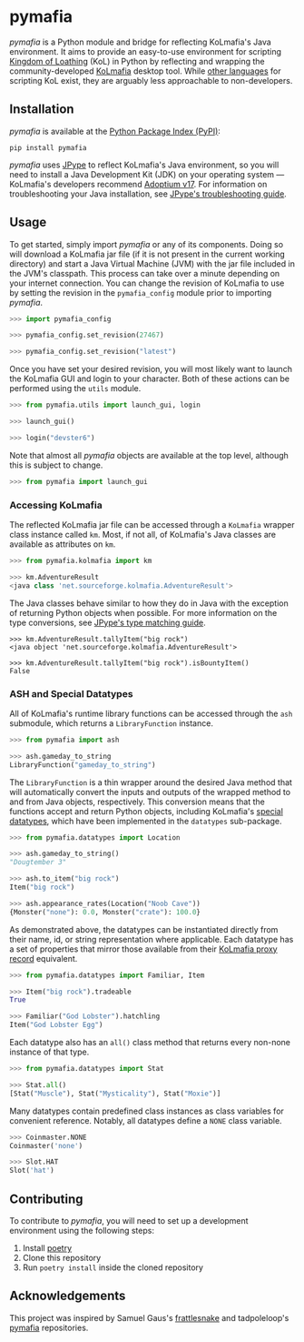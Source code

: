 # pymafia

*pymafia* is a Python module and bridge for reflecting KoLmafia's Java environment. It aims to provide an easy-to-use environment for scripting [Kingdom of Loathing](https://www.kingdomofloathing.com/) (KoL) in Python by reflecting and wrapping the community-developed [KoLmafia](https://github.com/kolmafia/kolmafia) desktop tool. While [other languages](https://loathing-associates-scripting-society.github.io/KoL-Scripting-Resources/) for scripting KoL exist, they are arguably less approachable to non-developers. 

## Installation
*pymafia* is available at the [Python Package Index (PyPI)](https://pypi.org/project/pymafia/):

```
pip install pymafia
```

*pymafia* uses [JPype](https://github.com/kivy/pyjnius) to reflect KoLmafia's Java environment, so you will need to install a Java Development Kit (JDK) on your operating system — KoLmafia's developers recommend [Adoptium v17](https://adoptium.net/index.html). For information on troubleshooting your Java installation, see [JPype's troubleshooting guide](https://jpype.readthedocs.io/en/latest/install.html#if-it-fails).

## Usage
To get started, simply import *pymafia* or any of its components. Doing so will download a KoLmafia jar file (if it is not present in the current working directory) and start a Java Virtual Machine (JVM) with the jar file included in the JVM's classpath. This process can take over a minute depending on your internet connection. You can change the revision of KoLmafia to use by setting the revision in the `pymafia_config` module prior to importing *pymafia*.

```python
>>> import pymafia_config

>>> pymafia_config.set_revision(27467)

>>> pymafia_config.set_revision("latest")
```

Once you have set your desired revision, you will most likely want to launch the KoLmafia GUI and login to your character. Both of these actions can be performed using the `utils` module.

```python
>>> from pymafia.utils import launch_gui, login

>>> launch_gui()

>>> login("devster6")
```

Note that almost all *pymafia* objects are available at the top level, although this is subject to change.

```python
>>> from pymafia import launch_gui
```

### Accessing KoLmafia
The reflected KoLmafia jar file can be accessed through a `KoLmafia` wrapper class instance called `km`. Most, if not all, of KoLmafia's Java classes are available as attributes on `km`.

```python
>>> from pymafia.kolmafia import km

>>> km.AdventureResult
<java class 'net.sourceforge.kolmafia.AdventureResult'>
```

The Java classes behave similar to how they do in Java with the exception of returning Python objects when possible. For more information on the type conversions, see [JPype's type matching guide](https://jpype.readthedocs.io/en/latest/userguide.html#type-matching).

```
>>> km.AdventureResult.tallyItem("big rock")
<java object 'net.sourceforge.kolmafia.AdventureResult'>

>>> km.AdventureResult.tallyItem("big rock").isBountyItem()
False
```

### ASH and Special Datatypes
All of KoLmafia's runtime library functions can be accessed through the `ash` submodule, which returns a `LibraryFunction` instance. 

```python
>>> from pymafia import ash

>>> ash.gameday_to_string
LibraryFunction("gameday_to_string")
```

The `LibraryFunction` is a thin wrapper around the desired Java method that will automatically convert the inputs and outputs of the wrapped method to and from Java objects, respectively. This conversion means that the functions accept and return Python objects, including KoLmafia's [special datatypes](https://wiki.kolmafia.us/index.php/Data_Types#Special_Datatypes), which have been implemented in the `datatypes` sub-package.

```python
>>> from pymafia.datatypes import Location

>>> ash.gameday_to_string()
"Dougtember 3"

>>> ash.to_item("big rock")
Item("big rock")

>>> ash.appearance_rates(Location("Noob Cave"))
{Monster("none"): 0.0, Monster("crate"): 100.0}
```

As demonstrated above, the datatypes can be instantiated directly from their name, id, or string representation where applicable. Each datatype has a set of properties that mirror those available from their [KoLmafia proxy record](https://wiki.kolmafia.us/index.php/Proxy_Records) equivalent.

```python
>>> from pymafia.datatypes import Familiar, Item

>>> Item("big rock").tradeable
True

>>> Familiar("God Lobster").hatchling
Item("God Lobster Egg")
```

Each datatype also has an `all()` class method that returns every non-none instance of that type.

```python
>>> from pymafia.datatypes import Stat

>>> Stat.all()
[Stat("Muscle"), Stat("Mysticality"), Stat("Moxie")]
```

Many datatypes contain predefined class instances as class variables for convenient reference. Notably, all datatypes define a `NONE` class variable.

```python
>>> Coinmaster.NONE
Coinmaster('none')

>>> Slot.HAT
Slot('hat')
```

## Contributing
To contribute to *pymafia*, you will need to set up a development environment using the following steps:
1. Install [poetry](https://python-poetry.org/)
2. Clone this repository
3. Run `poetry install` inside the cloned repository


## Acknowledgements

This project was inspired by Samuel Gaus's [frattlesnake](https://github.com/gausie/frattlesnake) and tadpoleloop's [pymafia](https://github.com/tadpoleloop/pymafia) repositories.